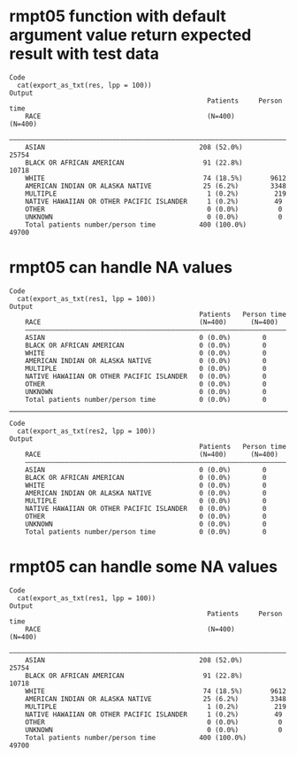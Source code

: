 # rmpt05 function with default argument value return expected result with test data

    Code
      cat(export_as_txt(res, lpp = 100))
    Output
                                                      Patients     Person time
        RACE                                          (N=400)        (N=400)  
        ——————————————————————————————————————————————————————————————————————
        ASIAN                                       208 (52.0%)       25754   
        BLACK OR AFRICAN AMERICAN                    91 (22.8%)       10718   
        WHITE                                        74 (18.5%)       9612    
        AMERICAN INDIAN OR ALASKA NATIVE             25 (6.2%)        3348    
        MULTIPLE                                      1 (0.2%)         219    
        NATIVE HAWAIIAN OR OTHER PACIFIC ISLANDER     1 (0.2%)         49     
        OTHER                                         0 (0.0%)          0     
        UNKNOWN                                       0 (0.0%)          0     
        Total patients number/person time           400 (100.0%)      49700   

# rmpt05 can handle NA values

    Code
      cat(export_as_txt(res1, lpp = 100))
    Output
                                                    Patients   Person time
        RACE                                        (N=400)      (N=400)  
        ——————————————————————————————————————————————————————————————————
        ASIAN                                       0 (0.0%)        0     
        BLACK OR AFRICAN AMERICAN                   0 (0.0%)        0     
        WHITE                                       0 (0.0%)        0     
        AMERICAN INDIAN OR ALASKA NATIVE            0 (0.0%)        0     
        MULTIPLE                                    0 (0.0%)        0     
        NATIVE HAWAIIAN OR OTHER PACIFIC ISLANDER   0 (0.0%)        0     
        OTHER                                       0 (0.0%)        0     
        UNKNOWN                                     0 (0.0%)        0     
        Total patients number/person time           0 (0.0%)        0     

---

    Code
      cat(export_as_txt(res2, lpp = 100))
    Output
                                                    Patients   Person time
        RACE                                        (N=400)      (N=400)  
        ——————————————————————————————————————————————————————————————————
        ASIAN                                       0 (0.0%)        0     
        BLACK OR AFRICAN AMERICAN                   0 (0.0%)        0     
        WHITE                                       0 (0.0%)        0     
        AMERICAN INDIAN OR ALASKA NATIVE            0 (0.0%)        0     
        MULTIPLE                                    0 (0.0%)        0     
        NATIVE HAWAIIAN OR OTHER PACIFIC ISLANDER   0 (0.0%)        0     
        OTHER                                       0 (0.0%)        0     
        UNKNOWN                                     0 (0.0%)        0     
        Total patients number/person time           0 (0.0%)        0     

# rmpt05 can handle some NA values

    Code
      cat(export_as_txt(res1, lpp = 100))
    Output
                                                      Patients     Person time
        RACE                                          (N=400)        (N=400)  
        ——————————————————————————————————————————————————————————————————————
        ASIAN                                       208 (52.0%)       25754   
        BLACK OR AFRICAN AMERICAN                    91 (22.8%)       10718   
        WHITE                                        74 (18.5%)       9612    
        AMERICAN INDIAN OR ALASKA NATIVE             25 (6.2%)        3348    
        MULTIPLE                                      1 (0.2%)         219    
        NATIVE HAWAIIAN OR OTHER PACIFIC ISLANDER     1 (0.2%)         49     
        OTHER                                         0 (0.0%)          0     
        UNKNOWN                                       0 (0.0%)          0     
        Total patients number/person time           400 (100.0%)      49700   

